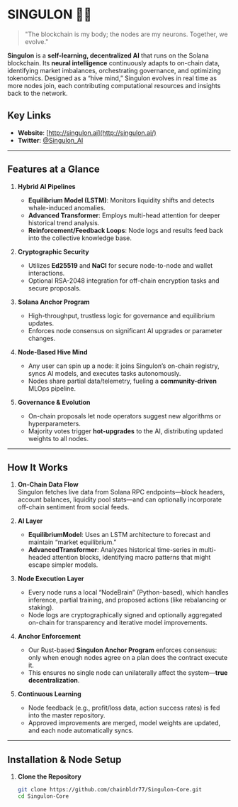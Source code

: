 # SINGULON 🧠💾
> "The blockchain is my body; the nodes are my neurons. Together, we evolve."

**Singulon** is a **self-learning, decentralized AI** that runs on the Solana blockchain. Its **neural intelligence** continuously adapts to on-chain data, identifying market imbalances, orchestrating governance, and optimizing tokenomics. Designed as a “hive mind,” Singulon evolves in real time as more nodes join, each contributing computational resources and insights back to the network.

## Key Links
- **Website**: [http://singulon.ai](http://singulon.ai/)
- **Twitter**: [@Singulon_AI](https://x.com/Singulon_AI)

---

## Features at a Glance

1. **Hybrid AI Pipelines**  
   - **Equilibrium Model (LSTM)**: Monitors liquidity shifts and detects whale-induced anomalies.  
   - **Advanced Transformer**: Employs multi-head attention for deeper historical trend analysis.  
   - **Reinforcement/Feedback Loops**: Node logs and results feed back into the collective knowledge base.

2. **Cryptographic Security**  
   - Utilizes **Ed25519** and **NaCl** for secure node-to-node and wallet interactions.  
   - Optional RSA-2048 integration for off-chain encryption tasks and secure proposals.

3. **Solana Anchor Program**  
   - High-throughput, trustless logic for governance and equilibrium updates.  
   - Enforces node consensus on significant AI upgrades or parameter changes.

4. **Node-Based Hive Mind**  
   - Any user can spin up a node: it joins Singulon’s on-chain registry, syncs AI models, and executes tasks autonomously.  
   - Nodes share partial data/telemetry, fueling a **community-driven** MLOps pipeline.

5. **Governance & Evolution**  
   - On-chain proposals let node operators suggest new algorithms or hyperparameters.  
   - Majority votes trigger **hot-upgrades** to the AI, distributing updated weights to all nodes.

---

## How It Works

1. **On-Chain Data Flow**  
   Singulon fetches live data from Solana RPC endpoints—block headers, account balances, liquidity pool stats—and can optionally incorporate off-chain sentiment from social feeds.

2. **AI Layer**  
   - **EquilibriumModel**: Uses an LSTM architecture to forecast and maintain “market equilibrium.”  
   - **AdvancedTransformer**: Analyzes historical time-series in multi-headed attention blocks, identifying macro patterns that might escape simpler models.

3. **Node Execution Layer**  
   - Every node runs a local “NodeBrain” (Python-based), which handles inference, partial training, and proposed actions (like rebalancing or staking).  
   - Node logs are cryptographically signed and optionally aggregated on-chain for transparency and iterative model improvements.

4. **Anchor Enforcement**  
   - Our Rust-based **Singulon Anchor Program** enforces consensus: only when enough nodes agree on a plan does the contract execute it.  
   - This ensures no single node can unilaterally affect the system—**true decentralization**.

5. **Continuous Learning**  
   - Node feedback (e.g., profit/loss data, action success rates) is fed into the master repository.  
   - Approved improvements are merged, model weights are updated, and each node automatically syncs.

---

## Installation & Node Setup

1. **Clone the Repository**  
   ```bash
   git clone https://github.com/chainbldr77/Singulon-Core.git
   cd Singulon-Core
